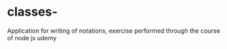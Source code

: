 # classes-
Application for writing of notations, exercise performed through the course of node js udemy
